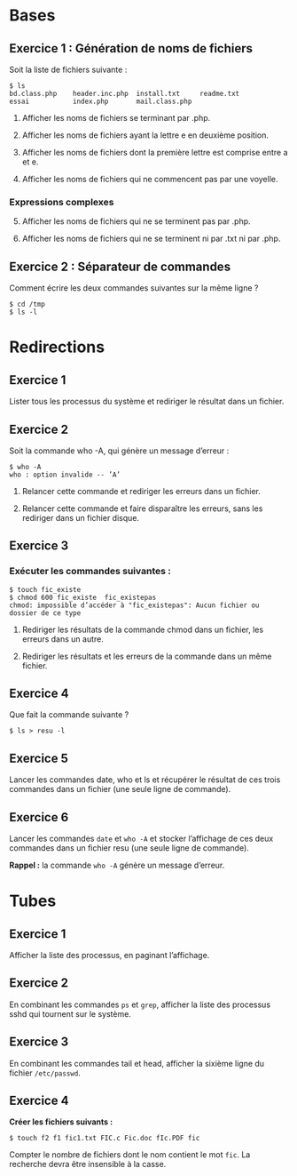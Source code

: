 # Bases
## Exercice 1 : Génération de noms de fichiers

Soit la liste de fichiers suivante :

```
$ ls 
bd.class.php    header.inc.php  install.txt     readme.txt 
essai           index.php       mail.class.php
```

1. Afficher les noms de fichiers se terminant par .php.

2. Afficher les noms de fichiers ayant la lettre e en deuxième position.

3. Afficher les noms de fichiers dont la première lettre est comprise entre a et e.

4. Afficher les noms de fichiers qui ne commencent pas par une voyelle.

### Expressions complexes 

5. Afficher les noms de fichiers qui ne se terminent pas par .php.

6. Afficher les noms de fichiers qui ne se terminent ni par .txt ni par .php.

## Exercice 2 : Séparateur de commandes

Comment écrire les deux commandes suivantes sur la même ligne ?

```
$ cd /tmp 
$ ls -l
```

# Redirections

## Exercice 1

Lister tous les processus du système et rediriger le résultat dans un fichier.

## Exercice 2

Soit la commande who -A, qui génère un message d’erreur :

```
$ who -A 
who : option invalide -- ’A’
```

1. Relancer cette commande et rediriger les erreurs dans un fichier.

2. Relancer cette commande et faire disparaître les erreurs, sans les rediriger dans un fichier disque.

## Exercice 3

### Exécuter les commandes suivantes :

```
$ touch fic_existe 
$ chmod 600 fic_existe  fic_existepas 
chmod: impossible d’accéder à "fic_existepas": Aucun fichier ou 
dossier de ce type
```

1. Rediriger les résultats de la commande chmod dans un fichier, les erreurs dans un autre.

2. Rediriger les résultats et les erreurs de la commande dans un même fichier. 

## Exercice 4

Que fait la commande suivante ?

`$ ls > resu -l`

## Exercice 5

Lancer les commandes date, who et ls et récupérer le résultat de ces trois commandes dans un fichier (une seule ligne de commande).

## Exercice 6

Lancer les commandes `date` et `who -A` et stocker l’affichage de ces deux commandes dans un fichier resu (une seule ligne de commande). 

**Rappel :** la commande `who -A` génère un message d’erreur.

# Tubes

## Exercice 1

Afficher la liste des processus, en paginant l’affichage.


## Exercice 2

En combinant les commandes `ps` et `grep`, afficher la liste des processus sshd qui tournent sur le système.

## Exercice 3

En combinant les commandes tail et head, afficher la sixième ligne du fichier `/etc/passwd`.

## Exercice 4

**Créer les fichiers suivants :**

`$ touch f2 f1 fic1.txt FIC.c Fic.doc fIc.PDF fic` 

Compter le nombre de fichiers dont le nom contient le mot `fic`. La recherche devra être insensible à la casse.
